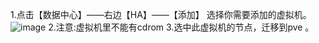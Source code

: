 1.点击【数据中心】——右边【HA】——【添加】
选择你需要添加的虚拟机。
![image](https://github.com/yuhongwei380/Promox-docs/assets/44333391/17624eb9-fb95-499f-905a-5919c7249dc0)
2.注意:虚拟机里不能有cdrom
3.选中此虚拟机的节点，迁移到pve 。


